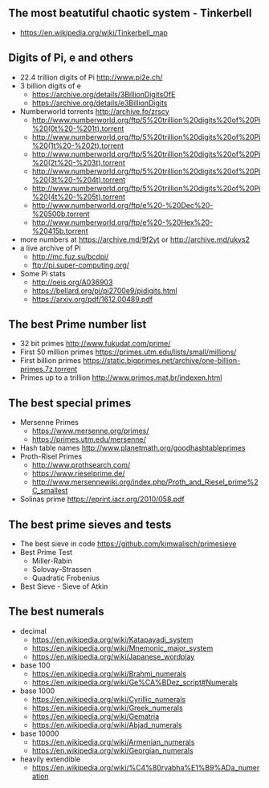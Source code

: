## The most beatutiful chaotic system - Tinkerbell
- https://en.wikipedia.org/wiki/Tinkerbell_map

## Digits of Pi, e and others
- 22.4 trillion digits of Pi http://www.pi2e.ch/
- 3 billion digits of e
  - https://archive.org/details/3BillionDigitsOfE
  - https://archive.org/details/e3BillionDigits
- Numberworld torrents http://archive.fo/zrscy
  - http://www.numberworld.org/ftp/5%20trillion%20digits%20of%20Pi%20(0t%20-%201t).torrent
  - http://www.numberworld.org/ftp/5%20trillion%20digits%20of%20Pi%20(1t%20-%202t).torrent
  - http://www.numberworld.org/ftp/5%20trillion%20digits%20of%20Pi%20(2t%20-%203t).torrent
  - http://www.numberworld.org/ftp/5%20trillion%20digits%20of%20Pi%20(3t%20-%204t).torrent
  - http://www.numberworld.org/ftp/5%20trillion%20digits%20of%20Pi%20(4t%20-%205t).torrent
  - http://www.numberworld.org/ftp/e%20-%20Dec%20-%20500b.torrent
  - http://www.numberworld.org/ftp/e%20-%20Hex%20-%20415b.torrent
- more numbers at https://archive.md/9f2yt or http://archive.md/ukvs2
- a live archive of Pi
  - http://mc.fuz.su/bcdpi/
  - ftp://pi.super-computing.org/
- Some Pi stats
  - http://oeis.org/A036903
  - https://bellard.org/pi/pi2700e9/pidigits.html
  - https://arxiv.org/pdf/1612.00489.pdf
  
## The best Prime number list
- 32 bit primes http://www.fukudat.com/prime/
- First 50 million primes https://primes.utm.edu/lists/small/millions/
- First billion primes https://static.bigprimes.net/archive/one-billion-primes.7z.torrent
- Primes up to a trillion http://www.primos.mat.br/indexen.html

## The best special primes
- Mersenne Primes
  - https://www.mersenne.org/primes/
  - https://primes.utm.edu/mersenne/
- Hash table names http://www.planetmath.org/goodhashtableprimes
- Proth-Risel Primes
  - http://www.prothsearch.com/
  - https://www.rieselprime.de/
  - http://www.mersennewiki.org/index.php/Proth_and_Riesel_prime%2C_smallest 
- Solinas prime https://eprint.iacr.org/2010/058.pdf

## The best prime sieves and tests
- The best sieve in code https://github.com/kimwalisch/primesieve
- Best Prime Test
  - Miller-Rabin
  - Solovay–Strassen
  - Quadratic Frobenius
- Best Sieve - Sieve of Atkin

## The best numerals
- decimal
  - https://en.wikipedia.org/wiki/Katapayadi_system
  - https://en.wikipedia.org/wiki/Mnemonic_major_system
  - https://en.wikipedia.org/wiki/Japanese_wordplay
- base 100
  - https://en.wikipedia.org/wiki/Brahmi_numerals
  - https://en.wikipedia.org/wiki/Ge%CA%BDez_script#Numerals
- base 1000
  - https://en.wikipedia.org/wiki/Cyrillic_numerals
  - https://en.wikipedia.org/wiki/Greek_numerals
  - https://en.wikipedia.org/wiki/Gematria
  - https://en.wikipedia.org/wiki/Abjad_numerals
- base 10000
  - https://en.wikipedia.org/wiki/Armenian_numerals
  - https://en.wikipedia.org/wiki/Georgian_numerals
- heavily extendible
  - https://en.wikipedia.org/wiki/%C4%80ryabha%E1%B9%ADa_numeration
